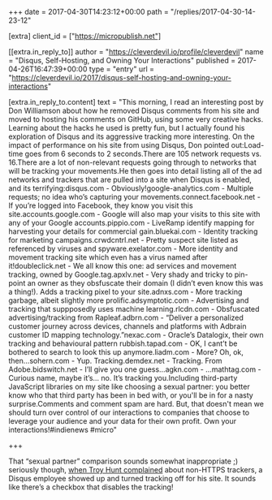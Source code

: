 +++
date = 2017-04-30T14:23:12+00:00
path = "/replies/2017-04-30-14-23-12"

[extra]
client_id = ["https://micropublish.net"]

[[extra.in_reply_to]]
author = "https://cleverdevil.io/profile/cleverdevil"
name = "Disqus, Self-Hosting, and Owning Your Interactions"
published = 2017-04-26T16:47:39+00:00
type = "entry"
url = "https://cleverdevil.io/2017/disqus-self-hosting-and-owning-your-interactions"

[extra.in_reply_to.content]
text = "This morning, I read an interesting post by Don Williamson about how he removed Disqus comments from his site and moved to hosting his comments on GitHub, using some very creative hacks. Learning about the hacks he used is pretty fun, but I actually found his exploration of Disqus and its aggressive tracking more interesting. On the impact of performance on his site from using Disqus, Don pointed out:Load-time goes from 6 seconds to 2 seconds.There are 105 network requests vs. 16.There are a lot of non-relevant requests going through to networks that will be tracking your movements.He then goes into detail listing all of the ad networks and trackers that are pulled into a site when Disqus is enabled, and its terrifying:disqus.com - Obviously!google-analytics.com - Multiple requests; no idea who’s capturing your movements.connect.facebook.net - If you’re logged into Facebook, they know you visit this site.accounts.google.com - Google will also map your visits to this site with any of your Google accounts.pippio.com - LiveRamp identify mapping for harvesting your details for commercial gain.bluekai.com - Identity tracking for marketing campaigns.crwdcntrl.net - Pretty suspect site listed as referenced by viruses and spyware.exelator.com - More identity and movement tracking site which even has a virus named after it!doubleclick.net - We all know this one: ad services and movement tracking, owned by Google.tag.apxlv.net - Very shady and tricky to pin-point an owner as they obsfuscate their domain (I didn’t even know this was a thing!). Adds a tracking pixel to your site.adnxs.com - More tracking garbage, albeit slightly more prolific.adsymptotic.com - Advertising and tracking that suppposedly uses machine learning.rlcdn.com - Obsfuscated advertising/tracking from Rapleaf.adbrn.com - “Deliver a personalized customer journey across devices, channels and platforms with Adbrain customer ID mapping technology.”nexac.com - Oracle’s Datalogix, their own tracking and behavioural pattern rubbish.tapad.com - OK, I cant’t be bothered to search to look this up anymore.liadm.com - More? Oh, ok, then…sohern.com - Yup. Tracking.demdex.net - Tracking. From Adobe.bidswitch.net - I’ll give you one guess…agkn.com - …mathtag.com - Curious name, maybe it’s… no. It’s tracking you.Including third-party JavaScript libraries on my site like choosing a sexual partner: you better know who that third party has been in bed with, or you'll be in for a nasty surprise.Comments and comment spam are hard. But, that doesn't mean we should turn over control of our interactions to companies that choose to leverage your audience and your data for their own profit. Own your interactions!#indienews #micro"

+++

<p>That “sexual partner” comparison sounds somewhat inappropriate ;) seriously though, <a href="https://www.troyhunt.com/disqus-mixed-content-problem-and-fixing-it-with-a-csp/">when Troy Hunt complained</a> about non-HTTPS trackers, a Disqus employee showed up and turned tracking off for his site. It sounds like there’s a checkbox that disables the tracking!</p>